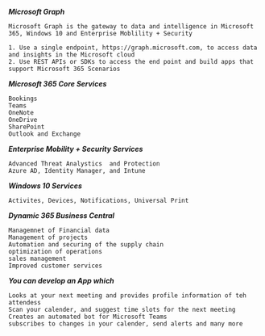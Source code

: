 ***Microsoft Graph***
```
Microsoft Graph is the gateway to data and intelligence in Microsoft 365, Windows 10 and Enterprise Moblility + Security

1. Use a single endpoint, https://graph.microsoft.com, to access data and insights in the Microsoft cloud
2. Use REST APIs or SDKs to access the end point and build apps that support Microsoft 365 Scenarios
```

***Microsoft 365 Core Services***
```
Bookings
Teams
OneNote
OneDrive
SharePoint
Outlook and Exchange
```

***Enterprise Mobility + Security Services***
```
Advanced Threat Analystics  and Protection
Azure AD, Identity Manager, and Intune
```

***Windows 10 Services***
```
Activites, Devices, Notifications, Universal Print
```

***Dynamic 365 Business Central***
```
Managemnet of Financial data
Management of projects
Automation and securing of the supply chain
optimization of operations 
sales management
Improved customer services
```

***You can develop an App which***
```
Looks at your next meeting and provides profile information of teh attendess
Scan your calender, and suggest time slots for the next meeting
Creates an automated bot for Microsoft Teams
subscribes to changes in your calender, send alerts and many more
```
